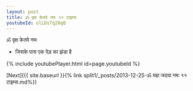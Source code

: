 ```yaml
---
layout: post
title: ॐ वृक्ष केतवे नमः ११ टाइम्स
youtubeId: olLDsTq28q0
---
```

 
 
 ॐ वृक्ष केतवे नमः  
 
 -  जिसके पास एक पेड़ का झंडा है 
 
  
 
  
 
 
 
 
 
 


{% include youtubePlayer.html id=page.youtubeId %}
 
[Next]({{ site.baseurl }}{% link  split1/_posts/2013-12-25-ॐ महा जदया नमः ११ टाइम्स.md%})
 
